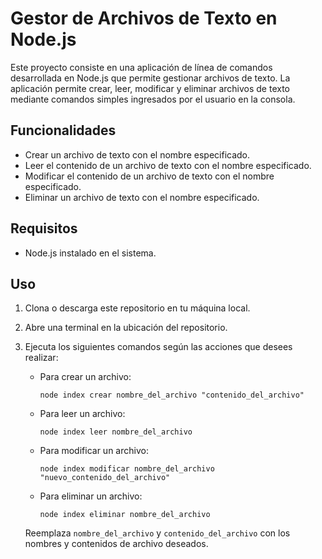 # Gestor de Archivos de Texto en Node.js

Este proyecto consiste en una aplicación de línea de comandos desarrollada en Node.js que permite gestionar archivos de texto. La aplicación permite crear, leer, modificar y eliminar archivos de texto mediante comandos simples ingresados por el usuario en la consola.

## Funcionalidades

- Crear un archivo de texto con el nombre especificado.
- Leer el contenido de un archivo de texto con el nombre especificado.
- Modificar el contenido de un archivo de texto con el nombre especificado.
- Eliminar un archivo de texto con el nombre especificado.

## Requisitos

- Node.js instalado en el sistema.

## Uso

1. Clona o descarga este repositorio en tu máquina local.
2. Abre una terminal en la ubicación del repositorio.
3. Ejecuta los siguientes comandos según las acciones que desees realizar:

   - Para crear un archivo:
     ```
     node index crear nombre_del_archivo "contenido_del_archivo"
     ```

   - Para leer un archivo:
     ```
     node index leer nombre_del_archivo
     ```

   - Para modificar un archivo:
     ```
     node index modificar nombre_del_archivo "nuevo_contenido_del_archivo"
     ```

   - Para eliminar un archivo:
     ```
     node index eliminar nombre_del_archivo
     ```

   Reemplaza `nombre_del_archivo` y `contenido_del_archivo` con los nombres y contenidos de archivo deseados.
